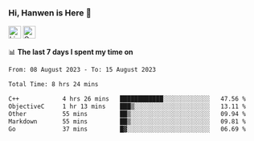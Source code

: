 ### Hi, Hanwen is Here 👋
<p>
	<a href="https://www.linkedin.com/in/liu-hanwen/"><img src="https://img.shields.io/badge/@hanwen-0A66C2?style=flat&logo=LinkedIn&logoColor=white" alt="Linkedin"  height="25px"/></a> 
	<a href="https://scholar.google.com/citations?user=HDF0su0AAAAJ"><img src="https://img.shields.io/badge/scholar-4385FE.svg?&style=plastic&logo=google-scholar&logoColor=white" alt="Google Scholar" height="25px"> </a>
</p>

📊 **The last 7 days I spent my time on** 
<!--START_SECTION:waka-->

```txt
From: 08 August 2023 - To: 15 August 2023

Total Time: 8 hrs 24 mins

C++            4 hrs 26 mins   ████████████░░░░░░░░░░░░░   47.56 %
ObjectiveC     1 hr 13 mins    ███▒░░░░░░░░░░░░░░░░░░░░░   13.11 %
Other          55 mins         ██▒░░░░░░░░░░░░░░░░░░░░░░   09.94 %
Markdown       55 mins         ██▒░░░░░░░░░░░░░░░░░░░░░░   09.81 %
Go             37 mins         █▓░░░░░░░░░░░░░░░░░░░░░░░   06.69 %
```

<!--END_SECTION:waka-->


<!--
**david990917/david990917** is a ✨ _special_ ✨ repository because its `README.md` (this file) appears on your GitHub profile.

Here are some ideas to get you started:

- 🔭 I’m currently working on ...
- 🌱 I’m currently learning ...
- 👯 I’m looking to collaborate on ...
- 🤔 I’m looking for help with ...
- 💬 Ask me about ...
- 📫 How to reach me: ...
- 😄 Pronouns: ...
- ⚡ Fun fact: ...
-->
